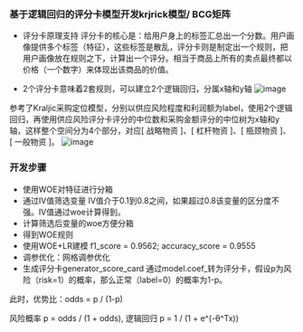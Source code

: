 
### 基于逻辑回归的评分卡模型开发krjrick模型/ BCG矩阵

* 评分卡原理支持
评分卡的核心是：给用户身上的标签汇总出一个分数。用户画像提供多个标签（特征），这些标签是散乱，评分卡则是制定出一个规则，把用户画像放在规则之下，计算出一个评分。相当于商品上所有的卖点最终都以价格（一个数字）来体现出该商品的价值。

* 2个评分卡意味着2套规则，可以建立2个逻辑回归，分属x轴和y轴
![image](https://user-images.githubusercontent.com/68730894/115150106-84008880-a099-11eb-9d2a-73682b48d257.png)

参考了Kraljic采购定位模型，分别以供应风险程度和利润额为label，使用2个逻辑回归，再使用供应风险评分卡评分的中位数和采购金额评分的中位树为x轴和y轴，这样整个空间分为4个部分，对应[ 战略物资 ]、[ 杠杆物资 ]、[ 瓶颈物资 ]、 [ 一般物资 ]。
![image](https://user-images.githubusercontent.com/68730894/115150100-7ea33e00-a099-11eb-93aa-74b5e8623623.png)

### 开发步骤
* 使用WOE对特征进行分箱
* 通过IV值筛选变量
IV值介于0.1到0.8之间，如果超过0.8该变量的区分度不强。IV值通过woe计算得到。
* 计算筛选后变量的woe方便分箱
* 得到WOE规则
* 使用WOE+LR建模
f1_score = 0.9562; accuracy_score = 0.9555
* 调参优化：网格调参优化
* 生成评分卡generator_score_card
通过model.coef_转为评分卡，假设p为风险（risk=1）的概率，那么正常（label=0）的概率为1-p。

此时，优势比：odds = p / (1-p)

风险概率 p = odds / (1 + odds), 逻辑回归 p = 1 / (1 + e^(-θ^Tx))

